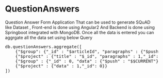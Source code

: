# QuestionAnswers
Question Answer Form Application That can be used to generate SQuAD like Dataset ,
Front-end is done using Angular2 
And Backend is done using Springboot integrated with MongoDB.
Once all the data is entered you can aggrgate all the data set using below Query

<pre>db.questionAnswers.aggregate([
    {"$group": {"_id" : "$articleId", "paragraphs" : {"$push" : { context: "$context", qas: "$qas" }}}},
    {"$project" : {"title" : "$_id", "paragraphs" : 1,"_id": 0}},
    {"$group" : {"_id" : 0, "data" : {"$push" : "$$CURRENT"}}},
    {"$project" : {"data" : 1,"_id": 0}}
])</pre>

 
